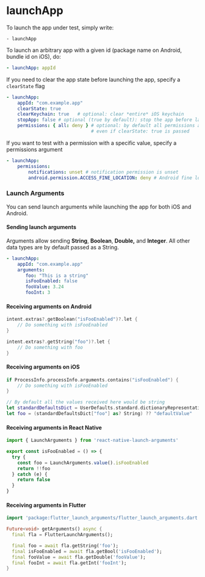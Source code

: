 # launchApp



To launch the app under test, simply write:

```
- launchApp
```

To launch an arbitrary app with a given id (package name on Android, bundle id on iOS), do:

```yaml
- launchApp: appId
```

If you need to clear the app state before launching the app, specify a `clearState` flag

```yaml
- launchApp:
    appId: "com.example.app"
    clearState: true
    clearKeychain: true   # optional: clear *entire* iOS keychain
    stopApp: false # optional (true by default): stop the app before launching it
    permissions: { all: deny } # optional: by default all permissions are allowed,
                               # even if clearState: true is passed
```

If you want to test with a permission with a specific value, specify a permissions argument

```yaml
- launchApp:
    permissions:
        notifications: unset # notification permission is unset
        android.permission.ACCESS_FINE_LOCATION: deny # Android fine location permission is denied
```

### Launch Arguments

You can send launch arguments while launching the app for both iOS and Android.&#x20;

#### Sending launch arguments

Arguments allow sending **String**, **Boolean**, **Double,** and **Integer**. All other data types are by default passed as a String.

```yaml
- launchApp:
    appId: "com.example.app"
    arguments: 
       foo: "This is a string"
       isFooEnabled: false
       fooValue: 3.24
       fooInt: 3
```

#### Receiving arguments on Android

```kotlin
intent.extras?.getBoolean("isFooEnabled")?.let {
    // Do something with isFooEnabled
}

intent.extras?.getString("foo")?.let {
    // Do something with foo
}
```

#### Receiving arguments on iOS

```swift
if ProcessInfo.processInfo.arguments.contains("isFooEnabled") {
    // Do something with isFooEnabled
}

// By default all the values received here would be string
let standardDefaultsDict = UserDefaults.standard.dictionaryRepresentation()
let foo = (standardDefaultsDict["foo"] as? String) ?? "defaultValue"
```

#### Receiving arguments in React Native

```typescript
import { LaunchArguments } from 'react-native-launch-arguments'

export const isFooEnabled = () => {
  try {
    const foo = LaunchArguments.value().isFooEnabled
    return !!foo
  } catch (e) {
    return false
  }
}
```

#### Receiving arguments in Flutter

```dart
import 'package:flutter_launch_arguments/flutter_launch_arguments.dart';

Future<void> getArguments() async {
  final fla = FlutterLaunchArguments();

  final foo = await fla.getString('foo');
  final isFooEnabled = await fla.getBool('isFooEnabled');
  final fooValue = await fla.getDouble('fooValue');
  final fooInt = await fla.getInt('fooInt');
}
```